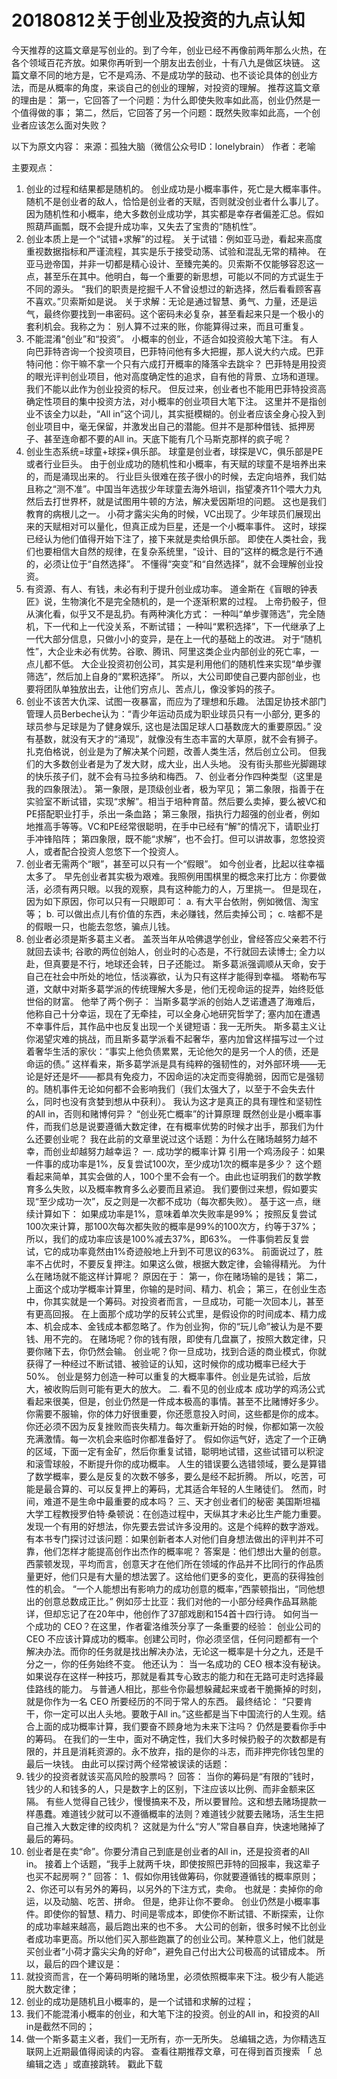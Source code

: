 # 20180812关于创业及投资的九点认知
今天推荐的这篇文章是写创业的。到了今年，创业已经不再像前两年那么火热，在各个领域百花齐放。如果你再听到一个朋友出去创业，十有八九是做区块链。
这篇文章不同的地方是，它不是鸡汤、不是成功学的鼓动、也不谈论具体的创业方法，而是从概率的角度，来谈自己的创业的理解，对投资的理解。
推荐这篇文章的理由是：
第一，它回答了一个问题：为什么即使失败率如此高，创业仍然是一个值得做的事；
第二，然后，它回答了另一个问题：既然失败率如此高，一个创业者应该怎么面对失败？

以下为原文内容：
来源：孤独大脑（微信公众号ID：lonelybrain）
作者：老喻

主要观点：
1. 创业的过程和结果都是随机的。
创业成功是小概率事件，死亡是大概率事件。
随机不是创业者的敌人，恰恰是创业者的天赋，否则就没创业者什么事儿了。
因为随机性和小概率，绝大多数创业成功学，其实都是幸存者偏差汇总。假如照葫芦画瓢，既不会提升成功率，又失去了宝贵的“随机性”。
2. 创业本质上是一个“试错+求解”的过程。
关于试错：例如亚马逊，看起来高度重视数据指标和严谨流程，其实是乐于接受动荡、试验和混乱无常的精神。
在亚马逊帝国，并非一切都是精心设计、至臻完美的。贝索斯不仅能够容忍这一点，甚至乐在其中。他明白，每一个重要的新思想，可能以不同的方式诞生于不同的源头。
“我们的职责是挖掘千人不曾设想过的新选择，然后看看顾客喜不喜欢。”贝索斯如是说。
关于求解：无论是通过智慧、勇气、力量，还是运气，最终你要找到一串密码。这个密码未必复杂，甚至看起来只是一个极小的套利机会。我称之为：
别人算不过来的账，你能算得过来，而且可重复。
3. 不能混淆“创业”和“投资”。
小概率的创业，不适合如投资般大笔下注。
有人向巴菲特咨询一个投资项目，巴菲特问他有多大把握，那人说大约六成。巴菲特问他：你干嘛不拿一个只有六成打开概率的降落伞去跳伞？
巴菲特是用投资的眼光评判创业项目，他对高度确定性的追求，自有他的背景、立场和道理。我们不能以此作为创业投资的标尺。
但反过来，创业者也不能用巴菲特投资高确定性项目的集中投资方法，对小概率的创业项目大笔下注。
这里并不是指创业不该全力以赴，“All in”这个词儿，其实挺模糊的。创业者应该全身心投入到创业项目中，毫无保留，并激发出自己的潜能。但并不是那种借钱、抵押房子、甚至连命都不要的All in。天底下能有几个马斯克那样的疯子呢？
4. 创业生态系统=球童+球探+俱乐部。
球童是创业者，球探是VC，俱乐部是PE或者行业巨头。
由于创业成功的随机性和小概率，有天赋的球童不是培养出来的，而是涌现出来的。
行业巨头很难在孩子很小的时候，去定向培养，我们姑且称之“测不准”。中国当年选拔少年球童去海外培训，指望凑齐11个喂大力丸然后去打世界杯，就是试图用牛顿的方法，解决爱因斯坦的问题。
这也是我们教育的病根儿之一。
小荷才露尖尖角的时候，VC出现了。少年球员们展现出来的天赋相对可以量化，但真正成为巨星，还是一个小概率事件。
这时，球探已经认为他们值得开始下注了，接下来就是卖给俱乐部。
即使在人类社会，我们也要相信大自然的规律，在复杂系统里，“设计、目的”这样的概念是行不通的，必须让位于“自然选择”。
不懂得“突变”和“自然选择”，就不会理解创业投资。
5. 有资源、有人、有钱，未必有利于提升创业成功率。
道金斯在《盲眼的钟表匠》说，生物演化不是完全随机的，是一个逐渐积累的过程。
上帝扔骰子，但从演化看，似乎又不是乱扔。有两种演化方式：
一种叫“单步骤筛选”，完全随机，下一代和上一代没关系，不断试错；
一种叫“累积选择”，下一代继承了上一代大部分信息，只做小小的变异，是在上一代的基础上的改进。
对于“随机性”，大企业未必有优势。谷歌、腾讯、阿里这类企业内部创业的死亡率，一点儿都不低。
大企业投资初创公司，其实是利用他们的随机性来实现“单步骤筛选”，然后加上自身的“累积选择”。
所以，大公司即使自己要内部创业，也要将团队单独放出去，让他们穷点儿、苦点儿，像没爹妈的孩子。
6. 创业不该苦大仇深、试图一夜暴富，而应为了理想和乐趣。
法国足协技术部门管理人员Berbeche认为：“青少年运动员成为职业球员只有一小部分, 更多的球员参与足球是为了健身娱乐, 这也是法国足球人口基数庞大的重要原因。”
没有基数，就没有天才的“涌现”，就像没有生态丰富的大草原，就不会有狮子。
扎克伯格说，创业是为了解决某个问题，改善人类生活，然后创立公司。
但我们的大多数创业者是为了发大财，成大业，出人头地。
没有街头那些光脚踢球的快乐孩子们，就不会有马拉多纳和梅西。
7、创业者分作四种类型（这里是我的四象限法）。
第一象限，是顶级创业者，极为罕见；
第二象限，指善于在实验室不断试错，实现“求解”。相当于培种育苗。然后要么卖掉，要么被VC和PE搭配职业打手，杀出一条血路；
第三象限，指执行力超强的创业者，例如地推高手等等。VC和PE经常很聪明，在手中已经有“解”的情况下，请职业打手冲锋陷阵；
第四象限，既不能“求解”，也不会打。但可以讲故事，忽悠投资人，或者配合投资人忽悠下一个投资人。
8. 创业者无需两个“眼”，甚至可以只有一个“假眼”。
如今创业者，比起以往幸福太多了。 早先创业者其实极为艰难。我照例用围棋里的概念来打比方：你要做活，必须有两只眼。以我的观察，具有这种能力的人，万里挑一。
但是现在，因为如下原因，你可以只有一只眼即可：
a. 有大平台依附，例如微信、淘宝等；
b. 可以做出点儿有价值的东西，未必赚钱，然后卖掉公司；
c. 啥都不是的假眼一只，也能去忽悠，骗点儿钱。
9. 创业者必须是斯多葛主义者。
盖茨当年从哈佛退学创业，曾经答应父亲若不行就回去读书;
谷歌的两位创始人，创业时的心态是，不行就回去读博士;
全力以赴，但真要是不行，地球还会转，日子还能过。
斯多葛派强调顺从天命，安于自己在社会中所处的地位，恬淡寡欲，认为只有这样才能得到幸福。
塔勒布写道，文献中对斯多葛学派的传统理解大多是，他们无视命运的捉弄，始终贬低世俗的财富。
他举了两个例子：
当斯多葛学派的创始人芝诺遭遇了海难后，他称自己十分幸运，现在了无牵挂，可以全身心地研究哲学了;
塞内加在遭遇不幸事件后，其作品中也反复出现一个关键短语：我一无所失。
斯多葛主义让你渴望灾难的挑战，而且斯多葛学派看不起奢华，塞内加曾这样描写过一个过着奢华生活的家伙：“事实上他负债累累，无论他欠的是另一个人的债，还是命运的债。”
这样看来，斯多葛学派是具有纯粹的强韧性的，对外部环境——无论是好还是坏——都具有免疫力，不因命运的决定而变得脆弱，因而它是强韧的。随机事件无论如何都不会影响我们（我们太强大了，以至于不会失去什么，同时也没有贪婪到想从中获利）。
我认为这才是真正的具有理性和坚韧性的All in，否则和赌博何异？
“创业死亡概率”的计算原理
既然创业是小概率事件，而我们总是说要遵循大数定律，在有概率优势的时候才出手，那我们为什么还要创业呢？
我在此前的文章里说过这个话题：为什么在赌场越努力越不幸，而创业却越努力越幸运？
一. 成功学的概率计算
引用一个鸡汤段子：如果一件事的成功率是1%，反复尝试100次，至少成功1次的概率是多少？
这个题看起来简单，其实会做的人，100个里不会有一个。由此也证明我们的数学教育多么失败，以及概率教育多么必要而且紧迫。
我们要倒过来想，假如要实现“至少成功一次”，反之则是一次都不成功（每次都失败）。
基于这一点，继续计算如下：
如果成功率是1%，意味着单次失败率是99%；
按照反复尝试100次来计算，那100次每次都失败的概率是99%的100次方，约等于37%；
所以，我们的成功率应该是100%减去37%，即63%。
一件事倘若反复尝试，它的成功率竟然由1%奇迹般地上升到不可思议的63%。
前面说过了，胜率不占优时，不要反复押注。如果这么做，根据大数定律，会输得精光。
为什么在赌场就不能这样计算呢？
原因在于：
第一，你在赌场输的是钱；
第二，上面这个成功学概率计算里，你输的是时间、精力、机会；
第三，在创业生态中，你其实就是一个筹码。对投资者而言，一旦成功，可能一次回本儿，甚至有更高回报。
在上面那个成功学的反转公式里，是假设你的时间成本、精力成本、机会成本、金钱成本都忽略了。作为创业狗，你的“玩儿命”被认为是不要钱、用不完的。
在赌场呢？你的钱有限，即使有几盘赢了，按照大数定律，只要你赌下去，你仍然会输。
创业呢？你一旦成功，找到合适的商业模式，你就获得了一种经过不断试错、被验证的认知，这时候你的成功概率已经大于50%。
创业是努力创造一种可以重复的大概率事件。创业是先试验，后放大，被收购后则可能有更大的放大。
二. 看不见的创业成本
成功学的鸡汤公式看起来很美，但是，创业仍然是一件成本极高的事情。甚至不比赌博好多少。
你需要不服输，你的体力好很重要，你还愿意投入时间，这些都是你的成本。
你还必须不因为反复挫败而丧失精力。每次重新开始的时候，你都如第一次般充满激情。每一次机会来临时你都准备好了。
假如你运气好，选定了一个正确的区域，下面一定有金矿，然后你重复试错，聪明地试错，这些试错可以积淀和滚雪球般，不断提升你的成功概率。
人生的错误要么选错领域，要么是算错了数学概率，要么是反复的次数不够多，要么是经不起折腾。
所以，吃苦，可能是最合算的、可以反复押上的筹码，尤其适合年轻的人生赌徒们。
然而，时间，难道不是生命中最重要的成本吗？
三、天才创业者们的秘密
美国斯坦福大学工程教授罗伯特·桑顿说：在创造过程中，天纵其才未必比生产能力重要。发现一个有用的好想法，你先要去尝试许多没用的。这是个纯粹的数字游戏。
有本书专门探讨过该问题：如果创新者本人对他们自身想法做出的评判并不可靠，他们怎样才能提高创作出杰作的概率呢？
答案是：他们想出大量的创意。
西蒙顿发现，平均而言，创意天才在他们所在领域的作品并不比同行的作品质量更好，他们只是有大量的想法罢了。这给他们更多的变化，更高的获得独创性的机会。
“一个人能想出有影响力的成功创意的概率，”西蒙顿指出，“同他想出的创意总数成正比。”
例如莎士比亚：我们对他的一小部分经典作品耳熟能详，但却忘记了在20年中，他创作了37部戏剧和154首十四行诗。
如何当一个成功的 CEO？在这里，作者霍洛维茨分享了一条重要的经验：
创业公司的 CEO 不应该计算成功的概率。创建公司时，你必须坚信，任何问题都有一个解决办法。而你的任务就是找出解决办法，无论这一概率是十分之九，还是千分之一，你的任务始终不变。
他还认为： 当一名成功的 CEO 根本没有秘诀。如果说存在这样一种技巧，那就是看其专心致志的能力和在无路可走时选择最佳路线的能力。
与普通人相比，那些令你最想躲藏起来或者干脆撕掉的时刻，就是你作为一名 CEO 所要经历的不同于常人的东西。
最终结论：
“只要肯干，你一定可以出人头地。要敢于All in。”这些都是当下中国流行的人生观。结合上面的成功概率计算，我们要奋不顾身地为未来下注吗？
仍然是要看你手中的筹码。
在我们的一生中，面对不确定性，我们大多时候扔骰子的次数都是有限的，并且是消耗资源的。永不放弃，指的是你的斗志，而非押完你钱包里的最后一块钱。
由此可以探讨两个经常被误读的话题：
1. 钱少的投资者就该买高风险的股票吗？
回答：
当你的筹码是“有限的”钱时，钱少的人和钱多的人，只是数字上的区别，下注应该以比例、而非金额来区隔。
有些人觉得自己钱少，慢慢搞来不及，所以要冒险。这和想去赌场提款一样愚蠢。难道钱少就可以不遵循概率的法则？难道钱少就要去赌场，活生生把自己推入大数定律的绞肉机？
这就是为什么“穷人”常自暴自弃，快速地赌掉了最后的筹码。
2. 创业者是在卖“命”。你要分清自己到底是创业者的All in，还是投资者的All in。
接着上个话题，“我手上就两千块，即使按照巴菲特的回报率，我这辈子也买不起房啊？”
回答：
1、假如你用钱做筹码，你就要遵循钱的概率原则；
2、你还可以有另外的筹码，以另外的下注方式，卖命。
也就是：卖掉你的命运，以及动脑、吃苦、拼命。
但是，绝非让你不要命。
创业仍然是小概率事件。即使你的智慧、精力、时间是零成本，即使你不断试错、不断探索，让你的成功率越来越高，最后跑出来的也不多。
大公司的创新，很多时候不比创业者成功率更高。所以他们买入那些跑赢了的创业公司。某种意义上，他们就是买创业者“小荷才露尖尖角的好命”，避免自己付出大公司极高的试错成本。
所以，最后的四个建议是：
1. 就投资而言，在一个筹码明晰的赌场里，必须依照概率来下注。极少有人能逃脱大数定律；
2. 创业的成功是随机且小概率的，是一个试错和求解的过程；
3. 我们不能混淆小概率的创业，和大笔下注的投资。创业的All in，和投资的All in是截然不同的；
4. 做一个斯多葛主义者，我们一无所有，亦一无所失。
总编辑之选，为你精选互联网上近期最值得阅读的内容。
查看往期推荐文章，可在得到首页搜索 「 总编辑之选 」或直接跳转。
戳此下载
